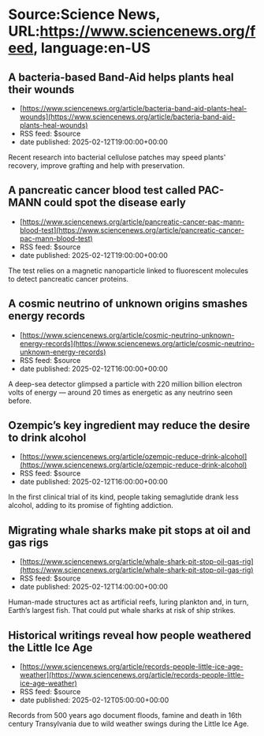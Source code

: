 # Source:Science News, URL:https://www.sciencenews.org/feed, language:en-US

## A bacteria-based Band-Aid helps plants heal their wounds
 - [https://www.sciencenews.org/article/bacteria-band-aid-plants-heal-wounds](https://www.sciencenews.org/article/bacteria-band-aid-plants-heal-wounds)
 - RSS feed: $source
 - date published: 2025-02-12T19:00:00+00:00

Recent research into bacterial cellulose patches may speed plants' recovery, improve grafting and help with preservation.

## A pancreatic cancer blood test called PAC-MANN could spot the disease early
 - [https://www.sciencenews.org/article/pancreatic-cancer-pac-mann-blood-test](https://www.sciencenews.org/article/pancreatic-cancer-pac-mann-blood-test)
 - RSS feed: $source
 - date published: 2025-02-12T19:00:00+00:00

The test relies on a magnetic nanoparticle linked to fluorescent molecules to detect pancreatic cancer proteins.

## A cosmic neutrino of unknown origins smashes energy records
 - [https://www.sciencenews.org/article/cosmic-neutrino-unknown-energy-records](https://www.sciencenews.org/article/cosmic-neutrino-unknown-energy-records)
 - RSS feed: $source
 - date published: 2025-02-12T16:00:00+00:00

A deep-sea detector glimpsed a particle with 220 million billion electron volts of energy — around 20 times as energetic as any neutrino seen before.

## Ozempic’s key ingredient may reduce the desire to drink alcohol
 - [https://www.sciencenews.org/article/ozempic-reduce-drink-alcohol](https://www.sciencenews.org/article/ozempic-reduce-drink-alcohol)
 - RSS feed: $source
 - date published: 2025-02-12T16:00:00+00:00

In the first clinical trial of its kind, people taking semaglutide drank less alcohol, adding to its promise of fighting addiction.

## Migrating whale sharks make pit stops at oil and gas rigs
 - [https://www.sciencenews.org/article/whale-shark-pit-stop-oil-gas-rig](https://www.sciencenews.org/article/whale-shark-pit-stop-oil-gas-rig)
 - RSS feed: $source
 - date published: 2025-02-12T14:00:00+00:00

Human-made structures act as artificial reefs, luring plankton and, in turn, Earth’s largest fish. That could put whale sharks at risk of ship strikes.

## Historical writings reveal how people weathered the Little Ice Age
 - [https://www.sciencenews.org/article/records-people-little-ice-age-weather](https://www.sciencenews.org/article/records-people-little-ice-age-weather)
 - RSS feed: $source
 - date published: 2025-02-12T05:00:00+00:00

Records from 500 years ago document floods, famine and death in 16th century Transylvania due to wild weather swings during the Little Ice Age.

